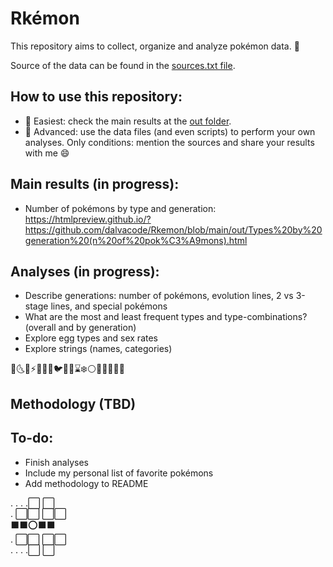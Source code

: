 # Rkémon

This repository aims to collect, organize and analyze pokémon data. 🐉

Source of the data can be found in the <a title="Sources" href="https://github.com/dalvacode/pkmr/blob/main/data/sources.txt">sources.txt file</a>.


## How to use this repository:
- 📗 Easiest: check the main results at the <a title="Outputs" href="https://github.com/dalvacode/pkmr/tree/main/out">out folder</a>.
- 📙 Advanced: use the data files (and even scripts) to perform your own analyses. Only conditions: mention the sources and share your results with me 😄

## Main results (in progress):
- Number of pokémons by type and generation: https://htmlpreview.github.io/?https://github.com/dalvacode/Rkemon/blob/main/out/Types%20by%20generation%20(n%20of%20pok%C3%A9mons).html


## Analyses (in progress):
- Describe generations: number of pokémons, evolution lines, 2 vs 3-stage lines, and special pokémons
- What are the most and least frequent types and type-combinations? (overall and by generation)
- Explore egg types and sex rates
- Explore strings (names, categories)

🐛🌜🐲⚡️🧚👊🔥🐦👻🌿⌛❄️⚪🧪🥄🗻🔩💦

## Methodology (TBD)


## To-do:
- Finish analyses
- Include my personal list of favorite pokémons
- Add methodology to README


. . . .⬜ ⬜  
. ⬜⬜ ⬜⬜    
⬛⬛⭕⬛⬛  
. ⬜⬜ ⬜⬜    
. . . .⬜ ⬜  
